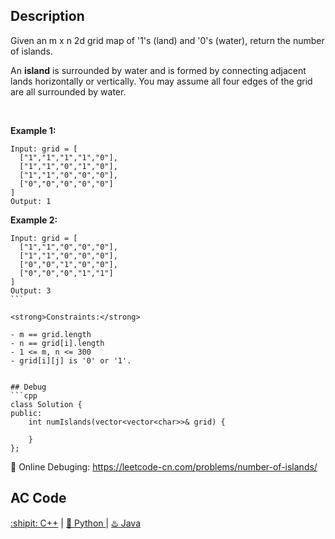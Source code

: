 ## Description
Given an m x n 2d grid map of '1's (land) and '0's (water), return the number of islands.

An <strong>island</strong> is surrounded by water and is formed by connecting adjacent lands horizontally or vertically. You may assume all four edges of the grid are all surrounded by water.

 

<strong>Example 1:</strong>
```
Input: grid = [
  ["1","1","1","1","0"],
  ["1","1","0","1","0"],
  ["1","1","0","0","0"],
  ["0","0","0","0","0"]
]
Output: 1
```
<strong>Example 2:</strong>
```
Input: grid = [
  ["1","1","0","0","0"],
  ["1","1","0","0","0"],
  ["0","0","1","0","0"],
  ["0","0","0","1","1"]
]
Output: 3
``` 

<strong>Constraints:</strong>

- m == grid.length
- n == grid[i].length
- 1 <= m, n <= 300
- grid[i][j] is '0' or '1'.


## Debug
```cpp
class Solution {
public:
    int numIslands(vector<vector<char>>& grid) {

    }
};
```

🐛 Online Debuging: https://leetcode-cn.com/problems/number-of-islands/

## AC Code
<div>
  <a href="https://github.com/Charmve/LeetCode4FLAG/tree/main/200.%20Number%20of%20Islands/200_number-of-islands.cpp">:shipit: C++</a> | 
  <a href="https://github.com/Charmve/LeetCode4FLAG/tree/main/200.%20Number%20of%20Islands/200_number-of-islands.py">🐍 Python </a> | 
  <a href="https://github.com/Charmve/LeetCode4FLAG/tree/main/200.%20Number%20of%20Islands/200_number-of-islands.java">♨️ Java </a>
</div>
